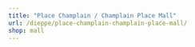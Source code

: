 ```yaml
---
title: "Place Champlain / Champlain Place Mall"
url: /dieppe/place-champlain-champlain-place-mall/
shop: mall
---
```

